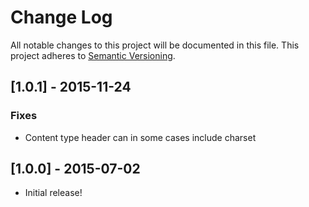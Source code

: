 # Change Log
All notable changes to this project will be documented in this file.
This project adheres to [Semantic Versioning](http://semver.org/).

## [1.0.1] - 2015-11-24
### Fixes
- Content type header can in some cases include charset

## [1.0.0] - 2015-07-02
- Initial release!
